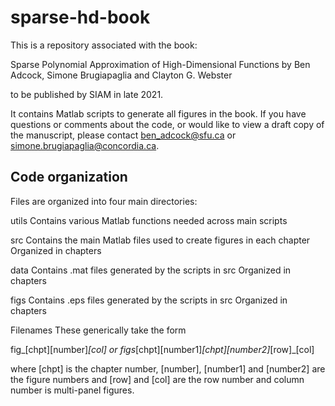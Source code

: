 # sparse-hd-book

This is a repository associated with the book:

Sparse Polynomial Approximation of High-Dimensional Functions
by Ben Adcock, Simone Brugiapaglia and Clayton G. Webster

to be published by SIAM in late 2021.

It contains Matlab scripts to generate all figures in the book. If you have questions or comments about the code, or would like to view a draft copy of the manuscript, please contact ben_adcock@sfu.ca or simone.brugiapaglia@concordia.ca.

## Code organization

Files are organized into four main directories:

utils
Contains various Matlab functions needed across main scripts

src
Contains the main Matlab files used to create figures in each chapter
Organized in chapters

data
Contains .mat files generated by the scripts in src
Organized in chapters

figs
Contains .eps files generated by the scripts in src
Organized in chapters

Filenames
These generically take the form 

fig_[chpt][number]_[col] or figs_[chpt][number1]_[chpt][number2]_[row]_[col] 

where [chpt] is the chapter number, [number], [number1] and [number2] are the figure numbers and [row] and [col] are the row number and column number is multi-panel figures.
